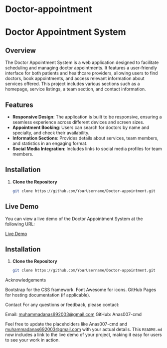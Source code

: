 # Doctor-appointment
# Doctor Appointment System

## Overview

The Doctor Appointment System is a web application designed to facilitate scheduling and managing doctor appointments. It features a user-friendly interface for both patients and healthcare providers, allowing users to find doctors, book appointments, and access relevant information about services offered. This project includes various sections such as a homepage, service listings, a team section, and contact information.

## Features

- **Responsive Design**: The application is built to be responsive, ensuring a seamless experience across different devices and screen sizes.
- **Appointment Booking**: Users can search for doctors by name and specialty, and check their availability.
- **Information Sections**: Provides details about services, team members, and statistics in an engaging format.
- **Social Media Integration**: Includes links to social media profiles for team members.

## Installation

1. **Clone the Repository**

   ```bash
   git clone https://github.com/YourUsername/Doctor-appointment.git


## Live Demo

You can view a live demo of the Doctor Appointment System at the following URL:

[Live Demo](https://66c01ad45b098bfa97ea1e2d--spiffy-alpaca-205743.netlify.app/)

## Installation

1. **Clone the Repository**

   ```bash
   git clone https://github.com/YourUsername/Doctor-appointment.git

Acknowledgements

Bootstrap for the CSS framework.
Font Awesome for icons.
GitHub Pages for hosting documentation (if applicable).


Contact
For any questions or feedback, please contact:

Email: muhammadanas692003@gmail.com
GitHub: Anas007-cmd

Feel free to update the placeholders like Anas007-cmd and muhammadanas692003@gmail.com with your actual details. This `README.md` now includes a link to the live demo of your project, making it easy for users to see your work in action.


